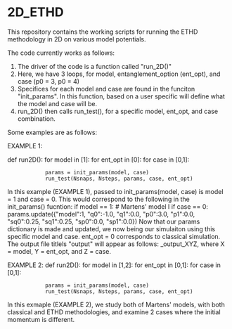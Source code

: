 # 2D_ETHD
This repository contains the working scripts for running the ETHD methodology in 2D on various model potentials.


The code currently works as follows:

1. The driver of the code is a function called  "run_2D()"
2. Here, we have 3 loops, for model, entanglement_option (ent_opt), and case (p0 = 3, p0 = 4)
3. Specifices for each model and case are found in the funciton "init_params". In this function, 
based on a user specific will define what the model and case will be. 
4. run_2D() then calls run_test(), for a specific model, ent_opt, and case combination.

Some examples are as follows:

EXAMPLE 1:

def run2D():
    for model in [1]:
        for ent_opt in [0]:
            for case in [0,1]:

                params = init_params(model, case)
                run_test(Nsnaps, Nsteps, params, case, ent_opt)


In this example (EXAMPLE 1), passed to init_params(model, case) is model = 1 and case = 0. This would correspond to the following in the init_params() fucntion:
    if model == 1:
        # Martens' model I
        if case == 0:
            params.update({"model":1, "q0":-1.0, "q1":0.0, "p0":3.0, "p1":0.0, "sq0":0.25, "sq1":0.25, "sp0":0.0,  "sp1":0.0})
Now that our params dictionary is made and updated, we now being our simulaiton using this specific model and case. ent_opt = 0 corresponds to  classical simulation.
The output file titlels "output" will appear as follows: _output_XYZ, where X = model, Y = ent_opt, and Z = case. 

EXAMPLE 2:
def run2D():
    for model in [1,2]:
        for ent_opt in [0,1]:
            for case in [0,1]:

                params = init_params(model, case)
                run_test(Nsnaps, Nsteps, params, case, ent_opt)

In this exmaple (EXAMPLE 2), we study both of Martens' models, with both classical and ETHD methodologies, and examine 2 cases where the initial momentum is different. 
